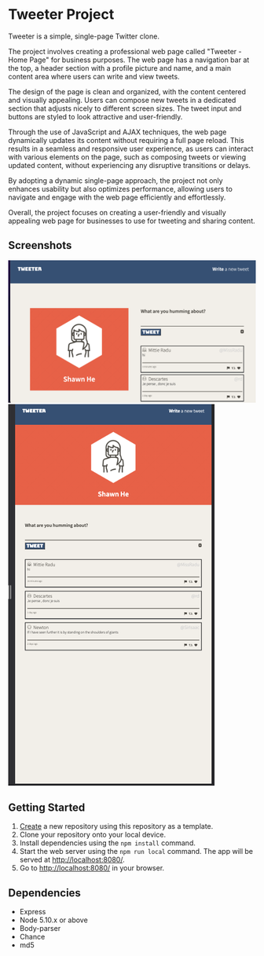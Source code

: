 # Tweeter Project

Tweeter is a simple, single-page Twitter clone.

The project involves creating a professional web page called "Tweeter - Home Page" for business purposes. The web page has a navigation bar at the top, a header section with a profile picture and name, and a main content area where users can write and view tweets.

The design of the page is clean and organized, with the content centered and visually appealing. Users can compose new tweets in a dedicated section that adjusts nicely to different screen sizes. The tweet input and buttons are styled to look attractive and user-friendly.

Through the use of JavaScript and AJAX techniques, the web page dynamically updates its content without requiring a full page reload. This results in a seamless and responsive user experience, as users can interact with various elements on the page, such as composing tweets or viewing updated content, without experiencing any disruptive transitions or delays.

By adopting a dynamic single-page approach, the project not only enhances usability but also optimizes performance, allowing users to navigate and engage with the web page efficiently and effortlessly.

Overall, the project focuses on creating a user-friendly and visually appealing web page for businesses to use for tweeting and sharing content.

## Screenshots
!["Screenshot of Desktop View"](https://github.com/heXagon-bcd/tweeter/blob/master/docs/desktop-view.png)
!["Screenshot of Mobile View"](https://github.com/heXagon-bcd/tweeter/blob/master/docs/mobile-view.png)

## Getting Started

1. [Create](https://github.com/heXagon-bcd/tweeter) a new repository using this repository as a template.
2. Clone your repository onto your local device.
3. Install dependencies using the `npm install` command.
3. Start the web server using the `npm run local` command. The app will be served at <http://localhost:8080/>.
4. Go to <http://localhost:8080/> in your browser.

## Dependencies

- Express
- Node 5.10.x or above
- Body-parser
- Chance
- md5